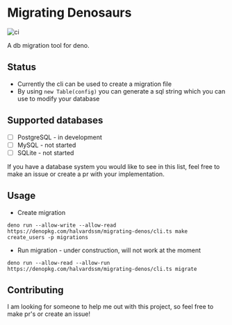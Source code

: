 # Migrating Denosaurs

![ci](https://github.com/halvardssm/migrating-denos/workflows/ci/badge.svg)

A db migration tool for deno.

## Status

* Currently the cli can be used to create a migration file 
* By using `new Table(config)` you can generate a sql string which you can use to modify your database

## Supported databases

* [ ] PostgreSQL - in development
* [ ] MySQL - not started
* [ ] SQLite - not started

If you have a database system you would like to see in this list, feel free to make an issue or create a pr with your implementation.

## Usage

* Create migration

```deno run --allow-write --allow-read https://denopkg.com/halvardssm/migrating-denos/cli.ts make create_users -p migrations```

* Run migration - under construction, will not work at the moment

```deno run --allow-read --allow-run https://denopkg.com/halvardssm/migrating-denos/cli.ts migrate```

## Contributing

I am looking for someone to help me out with this project, so feel free to make pr's or create an issue!
